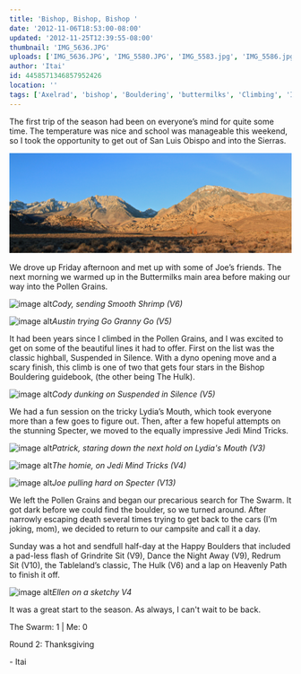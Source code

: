 ```yaml
---
title: 'Bishop, Bishop, Bishop '
date: '2012-11-06T18:53:00-08:00'
updated: '2012-11-25T12:39:55-08:00'
thumbnail: 'IMG_5636.JPG'
uploads: ['IMG_5636.JPG', 'IMG_5580.JPG', 'IMG_5583.jpg', 'IMG_5586.jpg', 'IMG_5603.JPG', 'IMG_5619.jpg', 'IMG_5609.JPG', 'IMG_5648.jpg']
author: 'Itai'
id: 4458571346857952426
location: ''
tags: ['Axelrad', 'bishop', 'Bouldering', 'buttermilks', 'Climbing', 'Itai']
---
```


The first trip of the season had been on everyone’s mind for quite some time. The temperature was nice and school was manageable this weekend, so I took the opportunity to get out of San Luis Obispo and into the Sierras.

![image alt](uploads/IMG_5636.JPG)

We drove up Friday afternoon and met up with some of Joe’s friends. The next morning we warmed up in the Buttermilks main area before making our way into the Pollen Grains.

![image alt](uploads/IMG_5580.JPG)*Cody, sending Smooth Shrimp (V6)*

![image alt](uploads/IMG_5583.jpg)*Austin trying Go Granny Go (V5)*

It had been years since I climbed in the Pollen Grains, and I was excited to get on some of the beautiful lines it had to offer. First on the list was the classic highball, Suspended in Silence. With a dyno opening move and a scary finish, this climb is one of two that gets four stars in the Bishop Bouldering guidebook, (the other being The Hulk).

![image alt](uploads/IMG_5586.jpg)*Cody dunking on Suspended in Silence (V5)*

We had a fun session on the tricky Lydia’s Mouth, which took everyone more than a few goes to figure out. Then, after a few hopeful attempts on the stunning Specter, we moved to the equally impressive Jedi Mind Tricks.

![image alt](uploads/IMG_5603.JPG)*Patrick, staring down the next hold on Lydia's Mouth (V3)*

![image alt](uploads/IMG_5619.jpg)*The homie, on Jedi Mind Tricks (V4)*

![image alt](uploads/IMG_5609.JPG)*Joe pulling hard on Specter (V13)*

We left the Pollen Grains and began our precarious search for The Swarm. It got dark before we could find the boulder, so we turned around. After narrowly escaping death several times trying to get back to the cars (I’m joking, mom), we decided to return to our campsite and call it a day.

Sunday was a hot and sendfull half-day at the Happy Boulders that included a pad-less flash of Grindrite Sit (V9), Dance the Night Away (V9), Redrum Sit (V10), the Tableland’s classic, The Hulk (V6) and a lap on Heavenly Path to finish it off.

![image alt](uploads/IMG_5648.jpg)*Ellen on a sketchy V4*

It was a great start to the season. As always, I can't wait to be back.

The Swarm: 1 | Me: 0

Round 2: Thanksgiving

\- Itai
